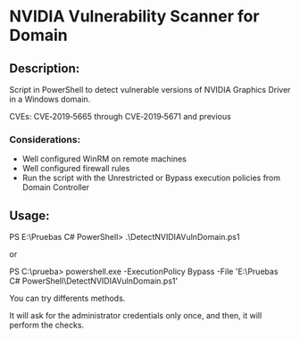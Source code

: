 # NVIDIA Vulnerability Scanner for Domain

## Description: 

Script in PowerShell to detect vulnerable versions of NVIDIA Graphics Driver in a Windows domain. 

CVEs: CVE‑2019‑5665 through CVE‑2019‑5671 and previous

### Considerations: 

- Well configured WinRM on remote machines
- Well configured firewall rules
- Run the script with the Unrestricted or Bypass execution policies from Domain Controller


## Usage: 

PS E:\Pruebas C# PowerShell> .\DetectNVIDIAVulnDomain.ps1

or

PS C:\prueba> powershell.exe -ExecutionPolicy Bypass -File 'E:\Pruebas C# PowerShell\DetectNVIDIAVulnDomain.ps1'

You can try differents methods.

It will ask for the administrator credentials only once, and then, it will perform the checks.
